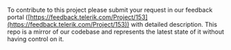 To contribute to this project please submit your request in our feedback portal ([https://feedback.telerik.com/Project/153](https://feedback.telerik.com/Project/153)) with detailed description. This repo is a mirror of our codebase and represents the latest state of it without having control on it.
